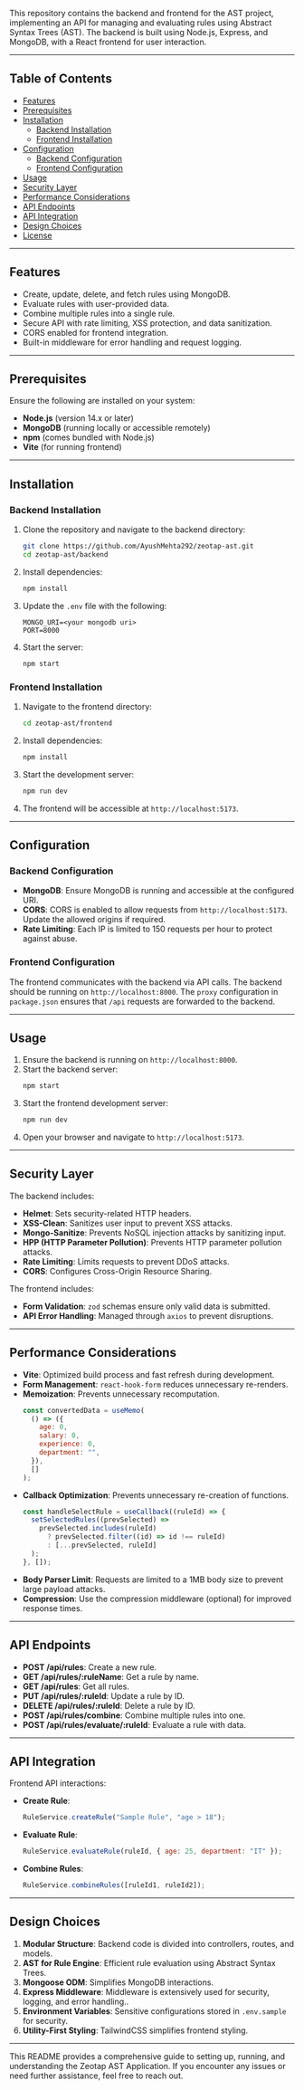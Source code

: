 This repository contains the backend and frontend for the AST project, implementing an API for managing 
and evaluating rules using Abstract Syntax Trees (AST). The backend is built using Node.js, Express, and MongoDB, with a React frontend for user interaction.

---

## Table of Contents
- [Features](#features)
- [Prerequisites](#prerequisites)
- [Installation](#installation)
  - [Backend Installation](#backend-installation)
  - [Frontend Installation](#frontend-installation)
- [Configuration](#configuration)
  - [Backend Configuration](#backend-configuration)
  - [Frontend Configuration](#frontend-configuration)
- [Usage](#usage)
- [Security Layer](#security-layer)
- [Performance Considerations](#performance-considerations)
- [API Endpoints](#api-endpoints)
- [API Integration](#api-integration)
- [Design Choices](#design-choices)
- [License](#license)

---

## Features
- Create, update, delete, and fetch rules using MongoDB.
- Evaluate rules with user-provided data.
- Combine multiple rules into a single rule.
- Secure API with rate limiting, XSS protection, and data sanitization.
- CORS enabled for frontend integration.
- Built-in middleware for error handling and request logging.

---

## Prerequisites
Ensure the following are installed on your system:
- **Node.js** (version 14.x or later)
- **MongoDB** (running locally or accessible remotely)
- **npm** (comes bundled with Node.js)
- **Vite** (for running frontend)


---

## Installation

### Backend Installation
1. Clone the repository and navigate to the backend directory:
   ```bash
   git clone https://github.com/AyushMehta292/zeotap-ast.git
   cd zeotap-ast/backend
   ```

2. Install dependencies:
   ```bash
   npm install
   ```

3. Update the `.env` file with the following:
   ```
   MONGO_URI=<your mongodb uri>
   PORT=8000
   ```
4. Start the server:
   ```bash
   npm start
   ```

### Frontend Installation
1. Navigate to the frontend directory:
   ```bash
   cd zeotap-ast/frontend
   ```

2. Install dependencies:
   ```bash
   npm install
   ```

3. Start the development server:
   ```bash
   npm run dev
   ```

4. The frontend will be accessible at `http://localhost:5173`.

---

## Configuration

### Backend Configuration
- **MongoDB**: Ensure MongoDB is running and accessible at the configured URI.
- **CORS**: CORS is enabled to allow requests from `http://localhost:5173`. Update the allowed origins if required.
- **Rate Limiting**: Each IP is limited to 150 requests per hour to protect against abuse.

### Frontend Configuration
The frontend communicates with the backend via API calls. The backend should be running on `http://localhost:8000`. The `proxy` configuration in `package.json` ensures that `/api` requests are forwarded to the backend.

---

## Usage
1. Ensure the backend is running on `http://localhost:8000`.
2. Start the backend server:
   ```bash
   npm start
   ```
3. Start the frontend development server:
   ```bash
   npm run dev
   ```
4. Open your browser and navigate to `http://localhost:5173`.

---

## Security Layer
The backend includes:
- **Helmet**: Sets security-related HTTP headers.
- **XSS-Clean**: Sanitizes user input to prevent XSS attacks.
- **Mongo-Sanitize**: Prevents NoSQL injection attacks by sanitizing input.
- **HPP (HTTP Parameter Pollution)**: Prevents HTTP parameter pollution attacks.
- **Rate Limiting**: Limits requests to prevent DDoS attacks.
- **CORS**: Configures Cross-Origin Resource Sharing.

The frontend includes:
- **Form Validation**: `zod` schemas ensure only valid data is submitted.
- **API Error Handling**: Managed through `axios` to prevent disruptions.

---

## Performance Considerations
- **Vite**: Optimized build process and fast refresh during development.
- **Form Management**: `react-hook-form` reduces unnecessary re-renders.
- **Memoization**: Prevents unnecessary recomputation.
   ```javascript
   const convertedData = useMemo(
     () => ({
       age: 0,
       salary: 0,
       experience: 0,
       department: "",
     }),
     []
   );
   ```
- **Callback Optimization**: Prevents unnecessary re-creation of functions.
   ```javascript
   const handleSelectRule = useCallback((ruleId) => {
     setSelectedRules((prevSelected) =>
       prevSelected.includes(ruleId)
         ? prevSelected.filter((id) => id !== ruleId)
         : [...prevSelected, ruleId]
     );
   }, []);
   ```
- **Body Parser Limit**: Requests are limited to a 1MB body size to prevent large payload attacks.
- **Compression**: Use the compression middleware (optional) for improved response times.

---

## API Endpoints
- **POST /api/rules**: Create a new rule.
- **GET /api/rules/:ruleName**: Get a rule by name.
- **GET /api/rules**: Get all rules.
- **PUT /api/rules/:ruleId**: Update a rule by ID.
- **DELETE /api/rules/:ruleId**: Delete a rule by ID.
- **POST /api/rules/combine**: Combine multiple rules into one.
- **POST /api/rules/evaluate/:ruleId**: Evaluate a rule with data.

---

## API Integration
Frontend API interactions:
- **Create Rule**:
   ```javascript
   RuleService.createRule("Sample Rule", "age > 18");
   ```
- **Evaluate Rule**:
   ```javascript
   RuleService.evaluateRule(ruleId, { age: 25, department: "IT" });
   ```
- **Combine Rules**:
   ```javascript
   RuleService.combineRules([ruleId1, ruleId2]);
   ```

---

## Design Choices
1. **Modular Structure**: Backend code is divided into controllers, routes, and models.
2. **AST for Rule Engine**: Efficient rule evaluation using Abstract Syntax Trees.
3. **Mongoose ODM**: Simplifies MongoDB interactions.
4. **Express Middleware**: Middleware is extensively used for security, logging, and error handling..
5. **Environment Variables**: Sensitive configurations stored in `.env.sample` for security.
6. **Utility-First Styling**: TailwindCSS simplifies frontend styling.

---

This README provides a comprehensive guide to setting up, running, and understanding the Zeotap AST Application. If you encounter any issues or need further assistance, feel free to reach out.